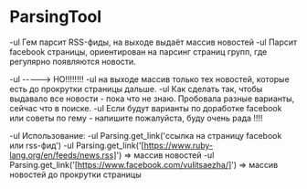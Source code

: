 
# ParsingTool

-ul Гем парсит RSS-фиды, на выходе выдаёт массив новостей 
-ul Парсит facebook страницы, ориентирован на парсинг страниц групп, где регулярно появляются новости.
 
-ul -----> НО!!!!!!!! 
-ul на выходе массив только тех новостей, которые есть до прокрутки страницы дальше.
-ul Как сделать так, чтобы выдавало все новости - пока что не знаю. Пробовала разные варианты, сейчас что в поиске. 
-ul Если будут варианты по доработке facebook или советы по гему - напишите пожалуйста, буду очень рада !!!!
 
-ul Использование:
-ul Parsing.get_link('ссылка на страницу facebook или rss-фид') 
-ul Parsing.get_link('[https://www.ruby-lang.org/en/feeds/news.rss]') => массив новостей
-ul	Parsing.get_link('[https://www.facebook.com/vulitsaezha/]') => массив новостей до прокрутки страницы 
